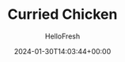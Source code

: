 ---
draft: true # Use this only for setting draft status
hidden: false # Use this to hide unwanted recipes
slug: # <post-title>
title: 'Curried Chicken'
description: "Sometimes you just need a little curry to spice up your week—and for those times, our chefs have your back. Tonight, they spiced up not one, not two, but THREE parts of this meal with curry spices: curried chicken, curry rice with golden raisins, and lemon curry sauce. Together with pickled red cabbage, these curried chicken bowls pack flavor into every bite."
image: https://img.hellofresh.com/f_auto,fl_lossy,q_auto,w_1200/hellofresh_s3/image/62bb132d104a7881840c5d38-6f3747af.jpg
date: 2024-01-30T14:03:44+00:00
author: HelloFresh

tags: ['Protein Smart', 'Calorie Smart']
categories: "main course"
cuisines: "Indian"
allergens: ['Milk']

calories: 620
preptime: ['35 minutes', '5 minutes']
cooktime: # 180 = 3 Hours | In minutes
totaltime: PT35M
servings: 2

links:
  - description: "Sometimes you just need a little curry to spice up your week—and for those times, our chefs have your back. Tonight, they spiced up not one, not two, but THREE parts of this meal with curry spices: curried chicken, curry rice with golden raisins, and lemon curry sauce. Together with pickled red cabbage, these curried chicken bowls pack flavor into every bite."
    website: https://www.hellofresh.com/recipes/curried-chicken-6585c71f0b6b7b8902a5e199
    image: https://img.hellofresh.com/f_auto,fl_lossy,q_auto,w_1200/hellofresh_s3/image/62bb132d104a7881840c5d38-6f3747af.jpg
 
weight: # 1 | You can add weight to some posts to override the default sorting (date descending)

comments: false # Keep False

ingredients: ['1 tablespoon Curry Powder', '½ cup Basmati Rice', '1 unit Chicken Stock Concentrate', '1 ounce Golden Raisins', '1 unit Lemon', '¼ ounce Cilantro', '4 ounce Shredded Red Cabbage', '1.5 tablespoon Sour Cream', '10 ounce Chicken Cutlets', '2 tablespoon Yogurt', '2 teaspoon Cooking Oil', '2 teaspoon Sugar', '1.5 tablespoon Butter', ' Salt', ' Pepper']

instructionTitles: ['Cook Rice', 'Prep', 'Pickle Cabbage & Mix Sauce', 'Cook Chicken', 'Finish Rice', 'Finish & Serve']
instructions: ['• Heat a drizzle of oil in a small pot over medium-high heat. Add ¼ tsp curry powder (½ tsp for 4 servings); cook, stirring, until fragrant, 30 seconds (you’ll use more curry powder later). • Stir in rice, stock concentrate, ¾ cup water (1½ cups for 4), and salt (we used ¼ tsp; ½ tsp for 4). Bring to a boil, then cover and reduce to a low simmer. Cook until rice is tender, 15-18 minutes. • Keep covered off heat until ready to serve.', '• While rice cooks, wash and dry produce. • Zest and quarter lemon (for 4 servings, zest one lemon and quarter both). Roughly chop cilantro.', '• In a medium microwave-safe bowl, combine juice from half the lemon, 2 TBSP water (4 TBSP for 4 servings), and 2 tsp sugar (4 tsp for 4). Stir in cabbage; season with salt and pepper. Microwave for 1 minute. Add juice from remaining lemon and a big pinch of salt. Set aside to pickle, stirring occasionally, until ready to serve. • In a small bowl, combine sour cream, yogurt, ¼ tsp curry powder (½ tsp for 4), and a pinch of lemon zest to taste (you’ll use the rest of the curry powder in the next step). Season with salt. Stir in water 1 tsp at a time until mixture reaches a drizzling consistency.', '• Pat chicken* dry with paper towels; season all over with salt, pepper, and remaining curry powder. • Heat a drizzle of oil in a large pan over medium-high heat. Add chicken; cook until browned and cooked through, 3-5 minutes per side. TIP: If chicken begins to brown too quickly, reduce heat to medium. • During the last minute of cooking, reduce heat to medium and stir in 1 TBSP butter (2 TBSP for 4 servings) until melted. Spoon butter over chicken. • Turn off heat; transfer to a cutting board to rest.', '• Fluff rice with a fork; stir in raisins, ½ TBSP butter (1 TBSP for 4 servings), ¼ tsp salt (½ tsp for 4), and remaining lemon zest to taste.', '• Drain cabbage; stir in half the cilantro. • Thinly slice chicken crosswise. • Divide rice between bowls; top with chicken and cabbage. Drizzle chicken with sauce and garnish with remaining cilantro. Serve. Chicken is fully cooked when internal temperature reaches 165º.']
---